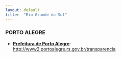 ```yaml
---
layout: default
title:  "Rio Grande do Sul"
---
```


### PORTO ALEGRE

-   **[Prefeitura de Porto Alegre](http://www2.portoalegre.rs.gov.br/transparencia)**: http://www2.portoalegre.rs.gov.br/transparencia
